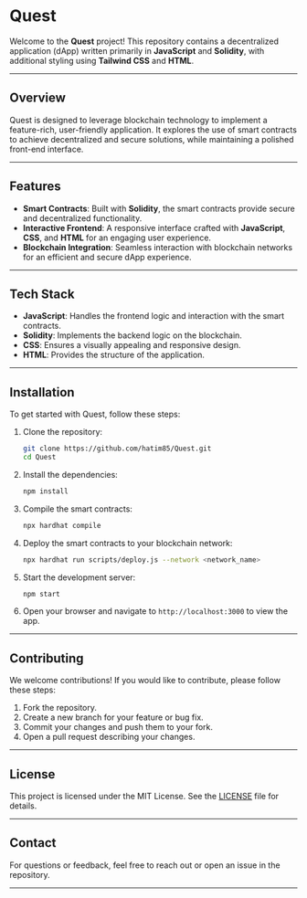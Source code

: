 
# Quest

Welcome to the **Quest** project! This repository contains a decentralized application (dApp) written primarily in **JavaScript** and **Solidity**, with additional styling using **Tailwind CSS** and **HTML**. 

---

## Overview

Quest is designed to leverage blockchain technology to implement a feature-rich, user-friendly application. It explores the use of smart contracts to achieve decentralized and secure solutions, while maintaining a polished front-end interface.

---

## Features

- **Smart Contracts**: Built with **Solidity**, the smart contracts provide secure and decentralized functionality.
- **Interactive Frontend**: A responsive interface crafted with **JavaScript**, **CSS**, and **HTML** for an engaging user experience.
- **Blockchain Integration**: Seamless interaction with blockchain networks for an efficient and secure dApp experience.

---

## Tech Stack

- **JavaScript**: Handles the frontend logic and interaction with the smart contracts.
- **Solidity**: Implements the backend logic on the blockchain.
- **CSS**: Ensures a visually appealing and responsive design.
- **HTML**: Provides the structure of the application.

---

## Installation

To get started with Quest, follow these steps:

1. Clone the repository:
   ```bash
   git clone https://github.com/hatim85/Quest.git
   cd Quest
   ```

2. Install the dependencies:
   ```bash
   npm install
   ```

3. Compile the smart contracts:
   ```bash
   npx hardhat compile
   ```

4. Deploy the smart contracts to your blockchain network:
   ```bash
   npx hardhat run scripts/deploy.js --network <network_name>
   ```

5. Start the development server:
   ```bash
   npm start
   ```

6. Open your browser and navigate to `http://localhost:3000` to view the app.

---

## Contributing

We welcome contributions! If you would like to contribute, please follow these steps:

1. Fork the repository.
2. Create a new branch for your feature or bug fix.
3. Commit your changes and push them to your fork.
4. Open a pull request describing your changes.

---

## License

This project is licensed under the MIT License. See the [LICENSE](LICENSE) file for details.

---

## Contact

For questions or feedback, feel free to reach out or open an issue in the repository.

---
